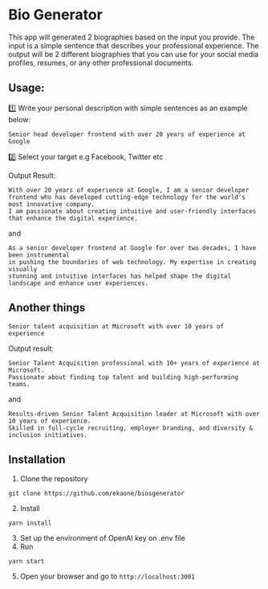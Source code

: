 # Bio Generator

This app will generated 2 biographies based on the input you provide. The input is a simple sentence that describes your professional experience. The output will be 2 different biographies that you can use for your social media profiles, resumes, or any other professional documents.

## Usage:

1️⃣ Write your personal description with simple sentences as an example below:

```Senior head developer frontend with over 20 years of experience at Google```

2️⃣ Select your target e.g Facebook, Twitter etc

Output Result:
```
With over 20 years of experience at Google, I am a senior developer 
frontend who has developed cutting-edge technology for the world's most innovative company. 
I am passionate about creating intuitive and user-friendly interfaces that enhance the digital experience.
```

and

```
As a senior developer frontend at Google for over two decades, I have been instrumental 
in pushing the boundaries of web technology. My expertise in creating visually 
stunning and intuitive interfaces has helped shape the digital landscape and enhance user experiences.
```

## Another things

```Senior talent acquisition at Microsoft with over 10 years of experience```

Output result:

```
Senior Talent Acquisition professional with 10+ years of experience at Microsoft. 
Passionate about finding top talent and building high-performing teams. 
```

and

```
Results-driven Senior Talent Acquisition leader at Microsoft with over 10 years of experience. 
Skilled in full-cycle recruiting, employer branding, and diversity & inclusion initiatives.
```

## Installation

1. Clone the repository
```
git clone https://github.com/ekaone/biosgenerator
```
2. Install
```
yarn install
```
3. Set up the environment of OpenAI key on .env file
4. Run
```
yarn start
```
5. Open your browser and go to `http://localhost:3001`





